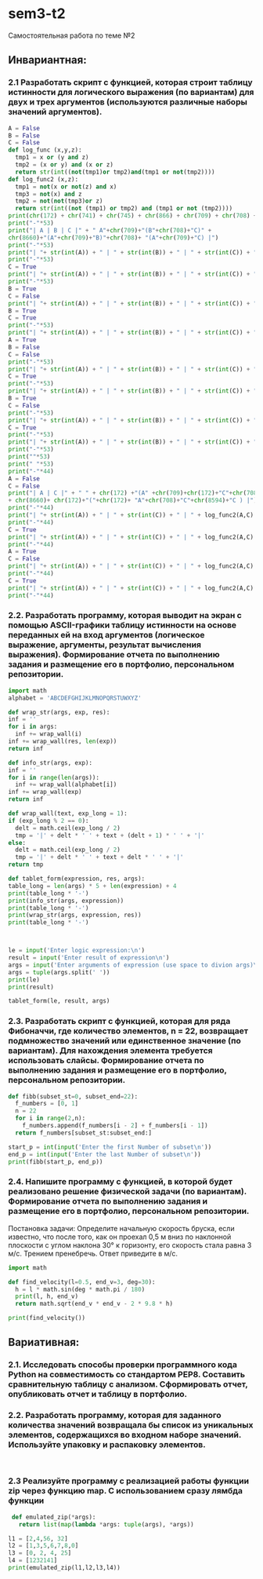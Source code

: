 # sem3-t2
Самостоятельная работа по теме №2

## Инвариантная:
  ### 2.1 Разработать скрипт с функцией, которая строит таблицу истинности для логического выражения (по вариантам) для двух и трех аргументов (используются различные наборы значений аргументов).
  ```python
A = False 
B = False 
C = False 
def log_func (x,y,z): 
    tmp1 = x or (y and z) 
    tmp2 = (x or y) and (x or z) 
    return str(int((not(tmp1)or tmp2)and(tmp1 or not(tmp2)))) 
def log_func2 (x,z): 
    tmp1 = not(x or not(z) and x) 
    tmp3 = not(x) and z 
    tmp2 = not(not(tmp3)or z) 
    return str(int((not (tmp1) or tmp2) and (tmp1 or not (tmp2)))) 
print(chr(172) + chr(741) + chr(745) + chr(866) + chr(709) + chr(708) + chr(8660)) 
print("-"*53) 
print("| A | B | C |" + " A"+chr(709)+"(B"+chr(708)+"C)" + 
chr(8660)+"(A"+chr(709)+"B)"+chr(708)+ "(A"+chr(709)+"C) |") 
print("-"*53) 
print("| "+ str(int(A)) + " | " + str(int(B)) + " | " + str(int(C)) + " | " + log_func(A,B,C) + " "*12 + "|") 
print("-"*53) 
C = True 
print("| "+ str(int(A)) + " | " + str(int(B)) + " | " + str(int(C)) + " | " + log_func(A,B,(C)) + " "*12 + "|") 
print("-"*53) 
B = True 
C = False 
print("| "+ str(int(A)) + " | " + str(int(B)) + " | " + str(int(C)) + " | " + log_func(A,B,C) + " "*12 + "|") 
B = True 
C = True 
print("-"*53)    
print("| "+ str(int(A)) + " | " + str(int(B)) + " | " + str(int(C)) + " | " + log_func(A,B,C) + " "*12 + "|") 
A = True 
B = False 
C = False 
print("-"*53) 
print("| "+ str(int(A)) + " | " + str(int(B)) + " | " + str(int(C)) + " | " + log_func(A,B,C) + " "*12 + "|") 
C = True 
print("-"*53) 
print("| "+ str(int(A)) + " | " + str(int(B)) + " | " + str(int(C)) + " | " + log_func(A,B,C) + " "*12 + "|") 
B = True 
C = False 
print("-"*53) 
print("| "+ str(int(A)) + " | " + str(int(B)) + " | " + str(int(C)) + " | " + log_func(A,B,C) + " "*12 + "|") 
C = True 
print("-"*53) 
print("| "+ str(int(A)) + " | " + str(int(B)) + " | " + str(int(C)) + " | " + log_func(A,B,C) + " "*12 + "|") 
print("-"*53) 
print(""*53) 
print(" "*53) 
print("-"*44) 
A = False 
C = False 
print("| A | C |" + " " + chr(172) +"(A" +chr(709)+chr(172)+"C"+chr(708)+ "A)" 
+ chr(8660)+ chr(172)+"("+chr(172)+ "A"+chr(708)+"C"+chr(8594)+"C ) |") 
print("-"*44)
print("| "+ str(int(A)) + " | " + str(int(C)) + " | " + log_func2(A,C) + " |") 
print("-"*44) 
C = True 
print("| "+ str(int(A)) + " | " + str(int(C)) + " | " + log_func2(A,C) + " |") 
print("-"*44) 
A = True 
C = False 
print("| "+ str(int(A)) + " | " + str(int(C)) + " | " + log_func2(A,C) + " |") 
print("-"*44) 
C = True 
print("| "+ str(int(A)) + " | " + str(int(C)) + " | " + log_func2(A,C) + " |") 
print("-"*44)

  ```
  
   ### 2.2. Разработать программу, которая выводит на экран с помощью ASCII-графики таблицу истинности на основе переданных ей на вход аргументов (логическое выражение, аргументы, результат вычисления выражения). Формирование отчета по выполнению задания и размещение его в портфолио, персональном репозитории. 
  ```python
  import math
alphabet = 'ABCDEFGHIJKLMNOPQRSTUWXYZ'

def wrap_str(args, exp, res):
  inf = ''
  for i in args:
    inf += wrap_wall(i)
  inf += wrap_wall(res, len(exp))
  return inf

def info_str(args, exp):
  inf = ''
  for i in range(len(args)):
    inf += wrap_wall(alphabet[i])
  inf += wrap_wall(exp)
  return inf
  
def wrap_wall(text, exp_long = 1):
  if (exp_long % 2 == 0):
    delt = math.ceil(exp_long / 2)
    tmp = '|' + delt * ' ' + text + (delt + 1) * ' ' + '|'
  else:
    delt = math.ceil(exp_long / 2)
    tmp = '|' + delt * ' ' + text + delt * ' ' + '|'
  return tmp

def tablet_form(expression, res, args):
  table_long = len(args) * 5 + len(expression) + 4
  print(table_long * '-')
  print(info_str(args, expression))
  print(table_long * '-')
  print(wrap_str(args, expression, res))
  print(table_long * '-')



le = input('Enter logic expression:\n')
result = input('Enter result of expression\n')
args = input('Enter arguments of expression (use space to divion args)\n')
args = tuple(args.split(' '))
print(le)
print(result)

tablet_form(le, result, args)
  ```
  
   ### 2.3. Разработать скрипт с функцией, которая для ряда Фибоначчи, где количество элементов, n = 22, возвращает подмножество значений или единственное значение (по вариантам). Для нахождения элемента требуется использовать слайсы. Формирование отчета по выполнению задания и размещение его в портфолио, персональном репозитории. 
  ```python
def fibb(subset_st=0, subset_end=22):
    f_numbers = [0, 1]
    n = 22
    for i in range(2,n):
      f_numbers.append(f_numbers[i - 2] + f_numbers[i - 1])
    return f_numbers[subset_st:subset_end:]

start_p = int(input('Enter the first Number of subset\n'))
end_p = int(input('Enter the last Number of subset\n'))
print(fibb(start_p, end_p))
  ```
  
   ### 2.4. Напишите программу с функцией, в которой будет реализовано решение физической задачи (по вариантам). Формирование отчета по выполнению задания и размещение его в портфолио, персональном репозитории.
   Постановка задачи: Определите начальную скорость бруска, если известно, что после того, как он проехал 0,5 м вниз по наклонной плоскости с углом наклона 30° к горизонту, его скорость стала равна 3 м/с. Трением пренебречь. Ответ приведите в м/с.
  ```python
  import math

def find_velocity(l=0.5, end_v=3, deg=30):
    h = l * math.sin(deg * math.pi / 180)
    print(l, h, end_v)
    return math.sqrt(end_v * end_v - 2 * 9.8 * h)

print(find_velocity())
  ```
  ## Вариативная:
  ### 2.1. Исследовать способы проверки программного кода Python на совместимость со стандартом PEP8. Составить сравнительную таблицу с анализом. Сформировать отчет, опубликовать отчет и таблицу в портфолио. 
  
  
 ### 2.2. Разработать программу, которая для заданного количества значений возвращала бы список из уникальных элементов, содержащихся во входном наборе значений. Используйте упаковку и распаковку элементов.
 ```python
  
 ```
### 2.3 Реализуйте программу с реализацией работы функции zip через функцию map. С использованием сразу лямбда функции
 ```python
  def emulated_zip(*args):
    return list(map(lambda *args: tuple(args), *args))

l1 = [2,4,56, 32]
l2 = [1,3,5,6,7,8,0]
l3 = [0, 2, 4, 25]
l4 = [1232141]
print(emulated_zip(l1,l2,l3,l4))

 ```
